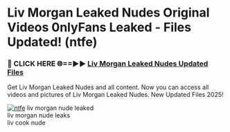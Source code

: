 # Liv Morgan Leaked Nudes Original Videos 0nlyFans Leaked - Files Updated! (ntfe)

<h3>🔴 CLICK HERE 🌐==►► <a href="https://tinyurl.com/4mcuefdz" rel="nofollow">Liv Morgan Leaked Nudes Updated Files</a></h3>

Get Liv Morgan Leaked Nudes and all content. Now you can access all videos and pictures of Liv Morgan Leaked Nudes. New Updated Files 2025!

[![ntfe](https://i.imgur.com/StAQSOY.gif)](https://tinyurl.com/4mcuefdz)
liv morgan nude leaked<br>
liv morgan nude leaks<br>
liv cook nude